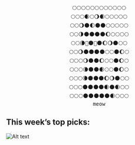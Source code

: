


<pre align="center" style="background: transparent;">
🌕🌕🌕🌕🌕🌕🌕🌕🌕🌕🌕🌕
🌕🌕🌕🌒🌕🌖🌒🌕🌕🌕🌕🌕
🌕🌕🌖🌑🌓🌑🌑🌕🌕🌕🌕🌕
🌕🌕🌗🌑🌑🌑🌑🌔🌕🌕🌕🌕
🌕🌕🌘🌙🌑🌙🌑🌔🌖🌑🌕🌕
🌕🌕🌖🌑🌑🌑🌑🌕🌕🌑🌔🌕
🌕🌕🌕🌖🌑🌑🌔🌕🌕🌑🌔🌕
🌕🌕🌕🌘🌑🌑🌒🌕🌕🌑🌔🌕
🌕🌕🌕🌘🌑🌑🌑🌔🌖🌑🌕🌕
🌕🌕🌕🌑🌑🌑🌑🌒🌑🌒🌕🌕
🌕🌕🌕🌑🌑🌑🌑🌑🌒🌕🌕🌕
meow
</pre>

## This week’s top picks: 
![Alt text](https://go-vercel-waka-svg-sepia.vercel.app/api?type=waka)

<!--
Here are some ideas to get you started:
- 🔭 I’m currently working on ...
- 🌱 I’m currently learning ...
- 👯 I’m looking to collaborate on ...
- 🤔 I’m looking for help with ...
- 💬 Ask me about ...
- 📫 How to reach me: ...
- 😄 Pronouns: ...
- ⚡ Fun fact: ...
-->
